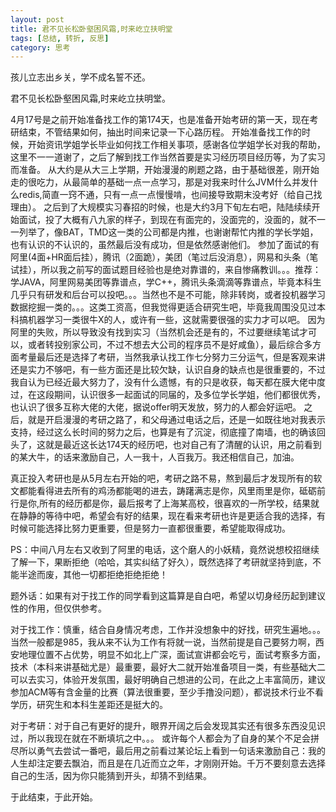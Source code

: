 ```yaml
---
layout: post
title: 君不见长松卧壑困风霜,时来屹立扶明堂
tags: [总结, 转折, 反思]
category: 思考
---
```



孩儿立志出乡关，学不成名誓不还。


君不见长松卧壑困风霜,时来屹立扶明堂。
   
4月17号是之前开始准备找工作的第174天，也是准备开始考研的第一天，现在考研结束，不管结果如何，抽出时间来记录一下心路历程。
开始准备找工作的时候，开始资讯学姐学长毕业如何找工作相关事项，感谢各位学姐学长对我的帮助，这里不一一道谢了，之后了解到找工作当然首要是实习经历项目经历等，为了实习而准备。
从大约是从大三上学期，开始漫漫的刷题之路，由于基础很差，刚开始走的很吃力，从最简单的基础一点一点学习，那是对我来时什么JVM什么并发什么redis,简直一窍不通，只有一点一点慢慢啃，也间接导致期末没考好（给自己找理由）。
之后到了大规模实习春招的时候，也是大约3月下旬左右吧，陆陆续续开始面试，投了大概有八九家的样子，到现在有面完的，没面完的，没面的，就不一一列举了，像BAT，TMD这一类的公司都是内推，也谢谢帮忙内推的学长学姐，也有认识的不认识的，虽然最后没有成功，但是依然感谢他们。
参加了面试的有阿里(4面+HR面后挂），腾讯（2面跪），美团（笔过后没消息），网易和头条（笔试挂），所以我之前写的面试题目经验也是绝对靠谱的，来自惨痛教训。。。推荐：学JAVA，阿里网易美团等靠谱点，学C++，腾讯头条滴滴等靠谱点，毕竟本科生几乎只有研发和后台可以投吧。。。当然也不是不可能，除非转岗，或者投机器学习数据挖掘一类的。。。这类工资高，但我觉得更适合研究生吧，毕竟我周围没见过本科搞机器学习一类很牛X的人，或许有一些，这就需要很强的实力才可以吧。
因为阿里的失败，所以导致没有找到实习（当然机会还是有的，不过要继续笔试才可以，或者转投别家公司，不过不想去大公司的程序员不是好咸鱼），最后综合多方面考量最后还是选择了考研，当然我承认找工作七分努力三分运气，但是客观来讲还是实力不够吧，有一些方面还是比较欠缺，认识自身的缺点也是很重要的，不过我自认为已经近最大努力了，没有什么遗憾，有的只是收获，每天都在膜大佬中度过，在这段期间，认识很多一起面试的同届的，及多位学长学姐，他们都很优秀，也认识了很多互称大佬的大佬，据说offer明天发放，努力的人都会好运吧。
之后，就是开启漫漫的考研之路了，和父母通过电话之后，还是一如既往地对我表示支持，经过这么长时间的努力之后，也算是有了沉淀，彻底撞了南墙，也的确该回头了，这就是最近这长达174天的经历吧，也对自己有了清醒的认识，用之前看到的某大牛，的话来激励自己，人一我十，人百我万。我还相信自己，加油。


真正投入考研也是从5月左右开始的吧，考研之路不易，熬到最后才发现所有的软文都能看得进去所有的鸡汤都能喝的进去，踌躇满志是你，风里雨里是你，砥砺前行是你,所有的经历都是你，最后报考了上海某高校，很喜欢的一所学校，结果就在静静的等待中吧，希望会有好的结果，现在看来考研也许是更适合我的选择，有时候可能选择比努力更重要，但是努力一直都很重要，希望能取得成功。


PS：中间八月左右又收到了阿里的电话，这个磨人的小妖精，竟然说想校招继续了解一下，果断拒绝（哈哈，其实纠结了好久），既然选择了考研就坚持到底，不能半途而废，其他一切都拒绝拒绝拒绝！


题外话：如果有对于找工作的同学看到这篇算是自白吧，希望以切身经历起到建议性的作用，但仅供参考。


对于找工作：慎重，结合自身情况考虑，工作并没想象中的好找，研究生遍地。。。当然一般都是985，我从来不认为工作有将就一说，当然前提是自己要努力啊，西安地理位置不占优势，明显不如北上广深，面试宣讲都会吃亏，面试考察多方面，技术（本科来讲基础尤是）最重要，最好大二就开始准备项目一类，有些基础大二可以去实习，体验开发氛围，最好明确自己想进的公司，在此之上丰富简历，建议参加ACM等有含金量的比赛（算法很重要，至少手撸没问题），都说技术行业不看学历，研究生和本科生差距还是挺大的。
   
   
对于考研：对于自己有更好的提升，眼界开阔之后会发现其实还有很多东西没见识过，所以我现在就在不断填坑之中。。。  或许每个人都会为了自身的某个不足会拼尽所以勇气去尝试一番吧，最后用之前看过某论坛上看到一句话来激励自己：我的人生却注定要去飘泊，而且是在几近而立之年，才刚刚开始。千万不要刻意去选择自己的生活，因为你只能猜到开头，却猜不到结果。
    
    
于此结束，于此开始。
